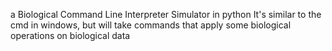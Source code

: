 a Biological Command Line Interpreter Simulator in python
It's similar to the cmd in windows, but will take commands that 
apply some biological operations on biological data
